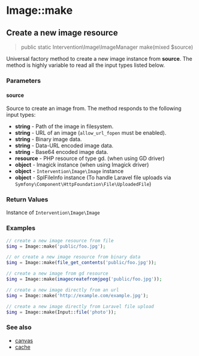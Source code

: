 # Image::make
## Create a new image resource

> public static Intervention\Image\ImageManager make(mixed $source)

Universal factory method to create a new image instance from **source**. The method is highly variable to read all the input types listed below.

### Parameters

#### source

Source to create an image from. The method responds to the following input types:

- **string** - Path of the image in filesystem.
- **string** - URL of an image (```allow_url_fopen``` must be enabled).
- **string** - Binary image data.
- **string** - Data-URL encoded image data.
- **string** - Base64 encoded image data.
- **resource** - PHP resource of type gd. (when using GD driver)
- **object** - Imagick instance (when using Imagick driver)
- **object** - `Intervention\Image\Image` instance
- **object** - SplFileInfo instance (To handle Laravel file uploads via `Symfony\Component\HttpFoundation\File\UploadedFile`)

### Return Values
Instance of `Intervention\Image\Image`

### Examples

```php
// create a new image resource from file
$img = Image::make('public/foo.jpg');

// or create a new image resource from binary data
$img = Image::make(file_get_contents('public/foo.jpg'));

// create a new image from gd resource
$img = Image::make(imagecreatefromjpeg('public/foo.jpg'));

// create a new image directly from an url
$img = Image::make('http://example.com/example.jpg');

// create a new image directly from Laravel file upload
$img = Image::make(Input::file('photo'));
```

### See also

- [canvas](/v2/api/canvas)
- [cache](/v2/api/cache)

